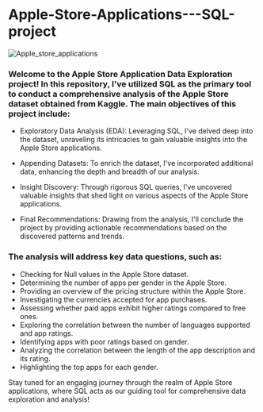 # Apple-Store-Applications---SQL-project
  ![Apple_store_applications](https://github.com/Fyevenes90/Apple-Store-Applications---SQL-project/assets/28694631/f3697f60-6a43-41a6-9c98-c2a0a11ea17b)
  
### Welcome to the Apple Store Application Data Exploration project! In this repository, I've utilized SQL as the primary tool to conduct a comprehensive analysis of the Apple Store dataset obtained from Kaggle. The main objectives of this project include:

* Exploratory Data Analysis (EDA): Leveraging SQL, I've delved deep into the dataset, unraveling its intricacies to gain valuable insights into the Apple Store applications.

* Appending Datasets: To enrich the dataset, I've incorporated additional data, enhancing the depth and breadth of our analysis.

* Insight Discovery: Through rigorous SQL queries, I've uncovered valuable insights that shed light on various aspects of the Apple Store applications.

* Final Recommendations: Drawing from the analysis, I'll conclude the project by providing actionable recommendations based on the discovered patterns and trends.


### The analysis will address key data questions, such as:
* Checking for Null values in the Apple Store dataset.
* Determining the number of apps per gender in the Apple Store.
* Providing an overview of the pricing structure within the Apple Store.
* Investigating the currencies accepted for app purchases.
* Assessing whether paid apps exhibit higher ratings compared to free ones.
* Exploring the correlation between the number of languages supported and app ratings.
* Identifying apps with poor ratings based on gender.
* Analyzing the correlation between the length of the app description and its rating.
* Highlighting the top apps for each gender.
  
Stay tuned for an engaging journey through the realm of Apple Store applications, where SQL acts as our guiding tool for comprehensive data exploration and analysis!


